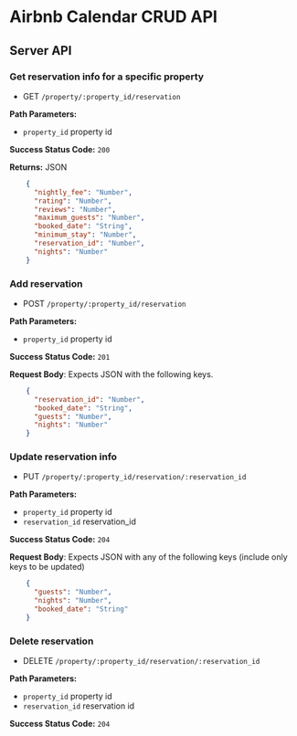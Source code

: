 # Airbnb Calendar CRUD API

## Server API

### Get reservation info for a specific property
  * GET `/property/:property_id/reservation`

**Path Parameters:**
  * `property_id` property id

**Success Status Code:** `200`

**Returns:** JSON

```json
    {
      "nightly_fee": "Number",
      "rating": "Number",
      "reviews": "Number",
      "maximum_guests": "Number",
      "booked_date": "String",
      "minimum_stay": "Number",
      "reservation_id": "Number",
      "nights": "Number"
    }
```

### Add reservation
  * POST `/property/:property_id/reservation`

**Path Parameters:**
  * `property_id` property id

**Success Status Code:** `201`

**Request Body**: Expects JSON with the following keys.

```json
    {
      "reservation_id": "Number",
      "booked_date": "String",
      "guests": "Number",
      "nights": "Number"
    }
```


### Update reservation info
  * PUT `/property/:property_id/reservation/:reservation_id`

**Path Parameters:**
  * `property_id` property id
  * `reservation_id` reservation_id

**Success Status Code:** `204`

**Request Body**: Expects JSON with any of the following keys (include only keys to be updated)

```json
    {
      "guests": "Number",
      "nights": "Number",
      "booked_date": "String"
    }
```

### Delete reservation
  * DELETE `/property/:property_id/reservation/:reservation_id`

**Path Parameters:**
  * `property_id` property id
  * `reservation_id` reservation id

**Success Status Code:** `204`